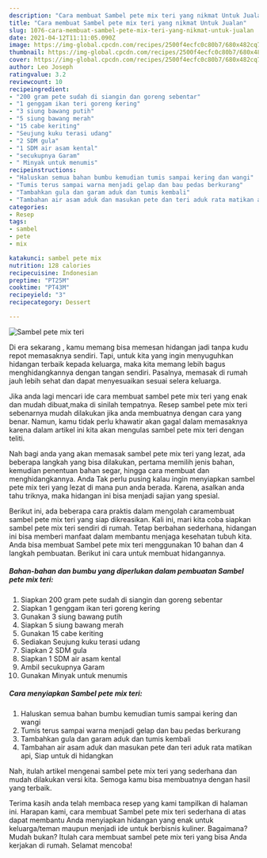 ```yaml
---
description: "Cara membuat Sambel pete mix teri yang nikmat Untuk Jualan"
title: "Cara membuat Sambel pete mix teri yang nikmat Untuk Jualan"
slug: 1076-cara-membuat-sambel-pete-mix-teri-yang-nikmat-untuk-jualan
date: 2021-04-12T11:11:05.090Z
image: https://img-global.cpcdn.com/recipes/2500f4ecfc0c80b7/680x482cq70/sambel-pete-mix-teri-foto-resep-utama.jpg
thumbnail: https://img-global.cpcdn.com/recipes/2500f4ecfc0c80b7/680x482cq70/sambel-pete-mix-teri-foto-resep-utama.jpg
cover: https://img-global.cpcdn.com/recipes/2500f4ecfc0c80b7/680x482cq70/sambel-pete-mix-teri-foto-resep-utama.jpg
author: Leo Joseph
ratingvalue: 3.2
reviewcount: 10
recipeingredient:
- "200 gram pete sudah di siangin dan goreng sebentar"
- "1 genggam ikan teri goreng kering"
- "3 siung bawang putih"
- "5 siung bawang merah"
- "15 cabe keriting"
- "Seujung kuku terasi udang"
- "2 SDM gula"
- "1 SDM air asam kental"
- "secukupnya Garam"
- " Minyak untuk menumis"
recipeinstructions:
- "Haluskan semua bahan bumbu kemudian tumis sampai kering dan wangi"
- "Tumis terus sampai warna menjadi gelap dan bau pedas berkurang"
- "Tambahkan gula dan garam aduk dan tumis kembali"
- "Tambahan air asam aduk dan masukan pete dan teri aduk rata matikan api, Siap untuk di hidangkan"
categories:
- Resep
tags:
- sambel
- pete
- mix

katakunci: sambel pete mix 
nutrition: 128 calories
recipecuisine: Indonesian
preptime: "PT25M"
cooktime: "PT43M"
recipeyield: "3"
recipecategory: Dessert

---
```



![Sambel pete mix teri](https://img-global.cpcdn.com/recipes/2500f4ecfc0c80b7/680x482cq70/sambel-pete-mix-teri-foto-resep-utama.jpg)

Di era  sekarang , kamu memang bisa memesan hidangan jadi tanpa kudu repot memasaknya sendiri. Tapi, untuk kita yang ingin menyuguhkan hidangan terbaik kepada keluarga, maka kita memang lebih bagus menghidangkannya dengan tangan sendiri. Pasalnya, memasak di rumah jauh lebih sehat dan dapat menyesuaikan sesuai selera keluarga.

Jika anda lagi mencari ide cara membuat sambel pete mix teri yang enak dan mudah dibuat,maka di sinilah tempatnya. Resep sambel pete mix teri  sebenarnya mudah dilakukan jika anda membuatnya dengan cara yang benar. Namun, kamu tidak perlu khawatir akan gagal dalam memasaknya 
karena dalam artikel ini kita akan mengulas sambel pete mix teri dengan teliti.  



Nah bagi anda yang akan memasak sambel pete mix teri yang lezat, ada beberapa langkah yang bisa dilakukan, pertama memilih jenis bahan, kemudian penentuan bahan segar, hingga cara membuat dan menghidangkannya. Anda Tak perlu pusing kalau ingin menyiapkan sambel pete mix teri yang lezat di mana pun anda berada. Karena, asalkan anda  tahu triknya, maka hidangan ini bisa menjadi sajian yang spesial.

Berikut ini, ada beberapa cara praktis  dalam mengolah caramembuat sambel pete mix teri yang siap dikreasikan. Kali ini, mari kita coba siapkan sambel pete mix teri sendiri di rumah. Tetap berbahan sederhana, hidangan ini bisa memberi manfaat dalam membantu menjaga kesehatan tubuh kita. Anda bisa membuat Sambel pete mix teri menggunakan 10 bahan dan 4 langkah pembuatan. Berikut ini cara untuk membuat hidangannya.

<!--inarticleads1-->

##### Bahan-bahan dan bumbu yang diperlukan dalam pembuatan Sambel pete mix teri:

1. Siapkan 200 gram pete sudah di siangin dan goreng sebentar
1. Siapkan 1 genggam ikan teri goreng kering
1. Gunakan 3 siung bawang putih
1. Siapkan 5 siung bawang merah
1. Gunakan 15 cabe keriting
1. Sediakan Seujung kuku terasi udang
1. Siapkan 2 SDM gula
1. Siapkan 1 SDM air asam kental
1. Ambil secukupnya Garam
1. Gunakan  Minyak untuk menumis




<!--inarticleads2-->

##### Cara menyiapkan Sambel pete mix teri:

1. Haluskan semua bahan bumbu kemudian tumis sampai kering dan wangi
1. Tumis terus sampai warna menjadi gelap dan bau pedas berkurang
1. Tambahkan gula dan garam aduk dan tumis kembali
1. Tambahan air asam aduk dan masukan pete dan teri aduk rata matikan api, Siap untuk di hidangkan




Nah, itulah artikel mengenai  sambel pete mix teri  yang sederhana dan mudah dilakukan versi kita. Semoga kamu bisa membuatnya dengan hasil yang terbaik. 

Terima kasih anda telah membaca resep yang kami tampilkan di halaman ini. Harapan kami, cara membuat  Sambel pete mix teri sederhana di atas dapat membantu Anda menyiapkan hidangan yang enak untuk keluarga/teman maupun menjadi ide untuk berbisnis kuliner. Bagaimana? Mudah bukan? Itulah cara membuat sambel pete mix teri yang bisa Anda kerjakan di rumah. Selamat mencoba!

